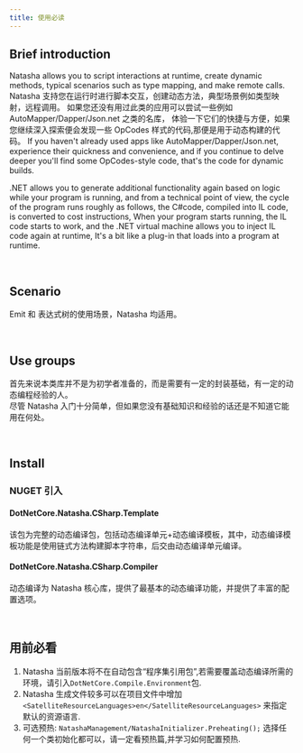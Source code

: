 ```yaml
---
title: 使用必读
---
```


## Brief introduction

Natasha allows you to script interactions at runtime, create dynamic methods, typical scenarios such as type mapping, and make remote calls.
Natasha 支持您在运行时进行脚本交互，创建动态方法，典型场景例如类型映射，远程调用。 如果您还没有用过此类的应用可以尝试一些例如 AutoMapper/Dapper/Json.net 之类的名库， 体验一下它们的快捷与方便，如果您继续深入探索便会发现一些 OpCodes 样式的代码,那便是用于动态构建的代码。 If you haven't already used apps like AutoMapper/Dapper/Json.net, experience their quickness and convenience, and if you continue to delve deeper you'll find some OpCodes-style code, that's the code for dynamic builds.

.NET allows you to generate additional functionality again based on logic while your program is running, and from a technical point of view, the cycle of the program runs roughly as follows, the C#code, compiled into IL code, is converted to cost instructions, When your program starts running, the IL code starts to work, and the .NET virtual machine allows you to inject IL code again at runtime, It's a bit like a plug-in that loads into a program at runtime.

<br/>

## Scenario

Emit 和 表达式树的使用场景，Natasha 均适用。

<br/>

## Use groups

首先来说本类库并不是为初学者准备的，而是需要有一定的封装基础，有一定的动态编程经验的人。\
尽管 Natasha 入门十分简单，但如果您没有基础知识和经验的话还是不知道它能用在何处。

<br/>

## Install

### NUGET 引入

#### DotNetCore.Natasha.CSharp.Template

该包为完整的动态编译包，包括动态编译单元+动态编译模板，其中，动态编译模板功能是使用链式方法构建脚本字符串，后交由动态编译单元编译。

#### DotNetCore.Natasha.CSharp.Compiler

动态编译为 Natasha 核心库，提供了最基本的动态编译功能，并提供了丰富的配置选项。

<br/>

## 用前必看

1. Natasha 当前版本将不在自动包含“程序集引用包”,若需要覆盖动态编译所需的环境，请引入`DotNetCore.Compile.Environment`包.
2. Natasha 生成文件较多可以在项目文件中增加 `<SatelliteResourceLanguages>en</SatelliteResourceLanguages>` 来指定默认的资源语言.
3. 可选预热: `NatashaManagement/NatashaInitializer.Preheating();` 选择任何一个类初始化都可以，请一定看预热篇,并学习如何配置预热.

<br/>
